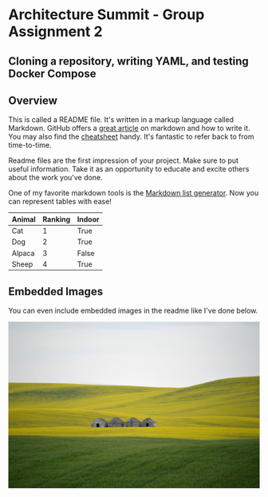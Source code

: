 # Architecture Summit - Group Assignment 2

## Cloning a repository, writing YAML, and testing Docker Compose

## Overview

This is called a README file. It's written in a markup language called Markdown. GitHub offers a [great article](https://docs.github.com/en/get-started/writing-on-github/getting-started-with-writing-and-formatting-on-github) on markdown and how to write it. You may also find the [cheatsheet](https://www.markdownguide.org/cheat-sheet) handy. It's fantastic to refer back to from time-to-time.

Readme files are the first impression of your project. Make sure to put useful information. Take it as an opportunity to educate and excite others about the work you've done.


One of my favorite markdown tools is the [Markdown list generator](https://www.tablesgenerator.com/markdown_tables). Now you can represent tables with ease!

| Animal | Ranking | Indoor |
|--------|---------|--------|
| Cat    | 1       | True   |
| Dog    | 2       | True   |
| Alpaca | 3       | False  |
| Sheep  | 4       | True   |

## Embedded Images

You can even include embedded images in the readme like I've done below.

![It's a field!](assets/field.jpg)